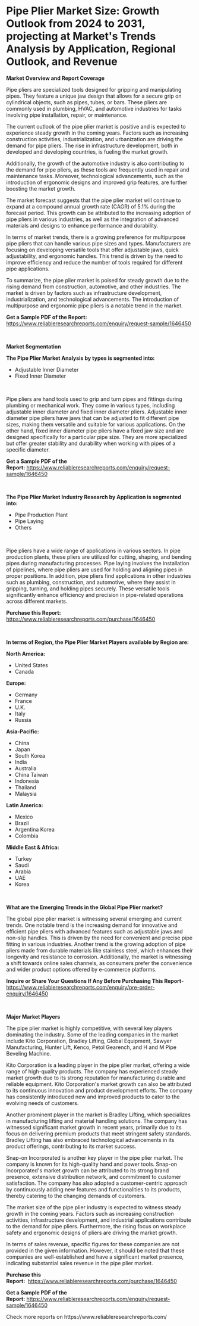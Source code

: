 <p><h1>Pipe Plier Market Size: Growth Outlook from 2024 to 2031, projecting at Market's Trends Analysis by Application, Regional Outlook, and Revenue</h1></p><p><strong>Market Overview and Report Coverage</strong></p>
<p><p>Pipe pliers are specialized tools designed for gripping and manipulating pipes. They feature a unique jaw design that allows for a secure grip on cylindrical objects, such as pipes, tubes, or bars. These pliers are commonly used in plumbing, HVAC, and automotive industries for tasks involving pipe installation, repair, or maintenance.</p><p>The current outlook of the pipe plier market is positive and is expected to experience steady growth in the coming years. Factors such as increasing construction activities, industrialization, and urbanization are driving the demand for pipe pliers. The rise in infrastructure development, both in developed and developing countries, is fueling the market growth.</p><p>Additionally, the growth of the automotive industry is also contributing to the demand for pipe pliers, as these tools are frequently used in repair and maintenance tasks. Moreover, technological advancements, such as the introduction of ergonomic designs and improved grip features, are further boosting the market growth.</p><p>The market forecast suggests that the pipe plier market will continue to expand at a compound annual growth rate (CAGR) of 5.1% during the forecast period. This growth can be attributed to the increasing adoption of pipe pliers in various industries, as well as the integration of advanced materials and designs to enhance performance and durability.</p><p>In terms of market trends, there is a growing preference for multipurpose pipe pliers that can handle various pipe sizes and types. Manufacturers are focusing on developing versatile tools that offer adjustable jaws, quick adjustability, and ergonomic handles. This trend is driven by the need to improve efficiency and reduce the number of tools required for different pipe applications.</p><p>To summarize, the pipe plier market is poised for steady growth due to the rising demand from construction, automotive, and other industries. The market is driven by factors such as infrastructure development, industrialization, and technological advancements. The introduction of multipurpose and ergonomic pipe pliers is a notable trend in the market.</p></p>
<p><strong>Get a Sample PDF of the Report:</strong> <a href="https://www.reliableresearchreports.com/enquiry/request-sample/1646450">https://www.reliableresearchreports.com/enquiry/request-sample/1646450</a></p>
<p>&nbsp;</p>
<p><strong>Market Segmentation</strong></p>
<p><strong>The Pipe Plier Market Analysis by types is segmented into:</strong></p>
<p><ul><li>Adjustable Inner Diameter</li><li>Fixed Inner Diameter</li></ul></p>
<p>&nbsp;</p>
<p><p>Pipe pliers are hand tools used to grip and turn pipes and fittings during plumbing or mechanical work. They come in various types, including adjustable inner diameter and fixed inner diameter pliers. Adjustable inner diameter pipe pliers have jaws that can be adjusted to fit different pipe sizes, making them versatile and suitable for various applications. On the other hand, fixed inner diameter pipe pliers have a fixed jaw size and are designed specifically for a particular pipe size. They are more specialized but offer greater stability and durability when working with pipes of a specific diameter.</p></p>
<p><strong>Get a Sample PDF of the Report:</strong>&nbsp;<a href="https://www.reliableresearchreports.com/enquiry/request-sample/1646450">https://www.reliableresearchreports.com/enquiry/request-sample/1646450</a></p>
<p>&nbsp;</p>
<p><strong>The Pipe Plier Market Industry Research by Application is segmented into:</strong></p>
<p><ul><li>Pipe Production Plant</li><li>Pipe Laying</li><li>Others</li></ul></p>
<p>&nbsp;</p>
<p><p>Pipe pliers have a wide range of applications in various sectors. In pipe production plants, these pliers are utilized for cutting, shaping, and bending pipes during manufacturing processes. Pipe laying involves the installation of pipelines, where pipe pliers are used for holding and aligning pipes in proper positions. In addition, pipe pliers find applications in other industries such as plumbing, construction, and automotive, where they assist in gripping, turning, and holding pipes securely. These versatile tools significantly enhance efficiency and precision in pipe-related operations across different markets.</p></p>
<p><strong>Purchase this Report:</strong>&nbsp; <a href="https://www.reliableresearchreports.com/purchase/1646450">https://www.reliableresearchreports.com/purchase/1646450</a></p>
<p>&nbsp;</p>
<p><strong>In terms of Region, the Pipe Plier Market Players available by Region are:</strong></p>
<p>
    <p> <strong> North America: </strong>
        <ul>
            <li>United States</li>
            <li>Canada</li>
        </ul>
        </p> 
    <p> <strong> Europe: </strong>
        <ul>
            <li>Germany</li>
            <li>France</li>
            <li>U.K.</li>
            <li>Italy</li>
            <li>Russia</li>
        </ul>
        </p> 
    <p> <strong> Asia-Pacific: </strong>
        <ul>
            <li>China</li>
            <li>Japan</li>
            <li>South Korea</li>
            <li>India</li>
            <li>Australia</li>
            <li>China Taiwan</li>
            <li>Indonesia</li>
            <li>Thailand</li>
            <li>Malaysia</li>
        </ul>
        </p> 
    <p> <strong> Latin America: </strong>
        <ul>
            <li>Mexico</li>
            <li>Brazil</li>
            <li>Argentina Korea</li>
            <li>Colombia</li>
        </ul>
        </p> 
    <p> <strong> Middle East & Africa: </strong>
        <ul>
            <li>Turkey</li>
            <li>Saudi</li>
            <li>Arabia</li>
            <li>UAE</li>
            <li>Korea</li>
        </ul>
    </p>
    </p>
<p>&nbsp;</p>
<p><strong>What are the Emerging Trends in the Global Pipe Plier market?</strong></p>
<p><p>The global pipe plier market is witnessing several emerging and current trends. One notable trend is the increasing demand for innovative and efficient pipe pliers with advanced features such as adjustable jaws and non-slip handles. This is driven by the need for convenient and precise pipe fitting in various industries. Another trend is the growing adoption of pipe pliers made from durable materials like stainless steel, which enhances their longevity and resistance to corrosion. Additionally, the market is witnessing a shift towards online sales channels, as consumers prefer the convenience and wider product options offered by e-commerce platforms.</p></p>
<p><strong>Inquire or Share Your Questions If Any Before Purchasing This Report</strong>- <a href="https://www.reliableresearchreports.com/enquiry/pre-order-enquiry/1646450">https://www.reliableresearchreports.com/enquiry/pre-order-enquiry/1646450</a></p>
<p>&nbsp;</p>
<p><strong>Major Market Players</strong></p>
<p><p>The pipe plier market is highly competitive, with several key players dominating the industry. Some of the leading companies in the market include Kito Corporation, Bradley Lifting, Global Equipment, Sawyer Manufacturing, Hunter Lift, Kenco, Petol Gearench, and H and M Pipe Beveling Machine.</p><p>Kito Corporation is a leading player in the pipe plier market, offering a wide range of high-quality products. The company has experienced steady market growth due to its strong reputation for manufacturing durable and reliable equipment. Kito Corporation's market growth can also be attributed to its continuous innovation and product development efforts. The company has consistently introduced new and improved products to cater to the evolving needs of customers.</p><p>Another prominent player in the market is Bradley Lifting, which specializes in manufacturing lifting and material handling solutions. The company has witnessed significant market growth in recent years, primarily due to its focus on delivering premium products that meet stringent safety standards. Bradley Lifting has also embraced technological advancements in its product offerings, contributing to its market success.</p><p>Snap-on Incorporated is another key player in the pipe plier market. The company is known for its high-quality hand and power tools. Snap-on Incorporated's market growth can be attributed to its strong brand presence, extensive distribution network, and commitment to customer satisfaction. The company has also adopted a customer-centric approach by continuously adding new features and functionalities to its products, thereby catering to the changing demands of customers.</p><p>The market size of the pipe plier industry is expected to witness steady growth in the coming years. Factors such as increasing construction activities, infrastructure development, and industrial applications contribute to the demand for pipe pliers. Furthermore, the rising focus on workplace safety and ergonomic designs of pliers are driving the market growth.</p><p>In terms of sales revenue, specific figures for these companies are not provided in the given information. However, it should be noted that these companies are well-established and have a significant market presence, indicating substantial sales revenue in the pipe plier market.</p></p>
<p><strong>Purchase this Report:</strong>&nbsp;&nbsp;<a href="https://www.reliableresearchreports.com/purchase/1646450">https://www.reliableresearchreports.com/purchase/1646450</a></p>
<p></p>
<p><strong>Get a Sample PDF of the Report:</strong>&nbsp;<a href="https://www.reliableresearchreports.com/enquiry/request-sample/1646450">https://www.reliableresearchreports.com/enquiry/request-sample/1646450</a></p>
<p>Check more reports on https://www.reliableresearchreports.com/</p>